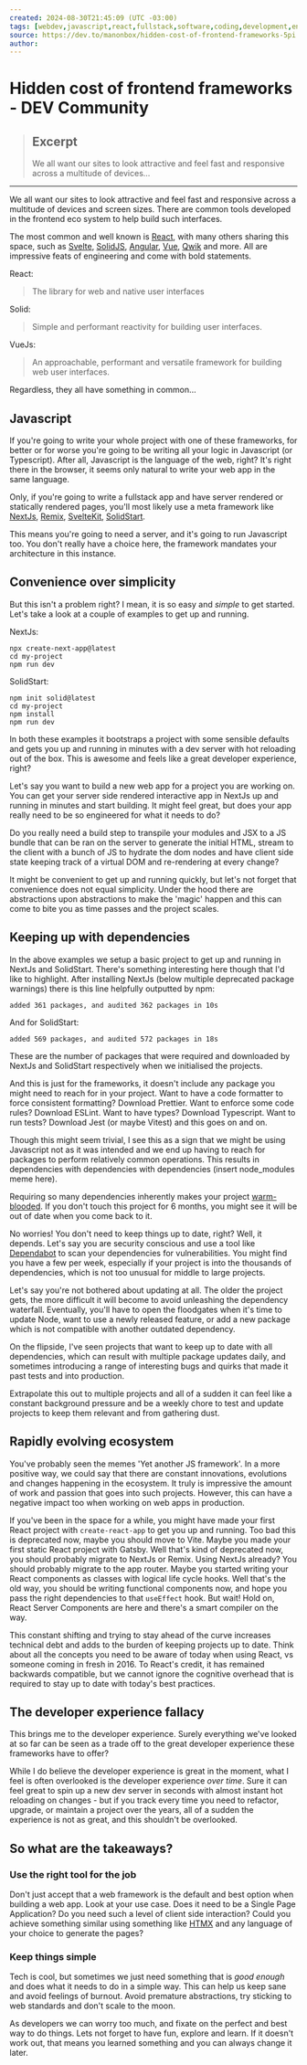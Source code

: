 ```yaml
---
created: 2024-08-30T21:45:09 (UTC -03:00)
tags: [webdev,javascript,react,fullstack,software,coding,development,engineering,inclusive,community]
source: https://dev.to/manonbox/hidden-cost-of-frontend-frameworks-5pi
author: 
---
```


# Hidden cost of frontend frameworks - DEV Community

> ## Excerpt
> We all want our sites to look attractive and feel fast and responsive across a multitude of devices...

---
We all want our sites to look attractive and feel fast and responsive across a multitude of devices and screen sizes. There are common tools developed in the frontend eco system to help build such interfaces.

The most common and well known is [React](https://react.dev/), with many others sharing this space, such as [Svelte](https://svelte.dev/), [SolidJS](https://www.solidjs.com/), [Angular](https://angular.dev/), [Vue](https://vuejs.org/), [Qwik](https://qwik.dev/) and more. All are impressive feats of engineering and come with bold statements.

React:

> The library for web and native user interfaces

Solid:

> Simple and performant reactivity for building user interfaces.

VueJs:

> An approachable, performant and versatile framework for building web user interfaces.

Regardless, they all have something in common…

## [](https://dev.to/manonbox/hidden-cost-of-frontend-frameworks-5pi#javascript)Javascript

If you're going to write your whole project with one of these frameworks, for better or for worse you're going to be writing all your logic in Javascript (or Typescript). After all, Javascript is the language of the web, right? It's right there in the browser, it seems only natural to write your web app in the same language.

Only, if you're going to write a fullstack app and have server rendered or statically rendered pages, you'll most likely use a meta framework like [NextJs](https://nextjs.org/), [Remix](https://remix.run/), [SvelteKit](https://kit.svelte.dev/), [SolidStart](https://start.solidjs.com/).

This means you're going to need a server, and it's going to run Javascript too. You don't really have a choice here, the framework mandates your architecture in this instance.

## [](https://dev.to/manonbox/hidden-cost-of-frontend-frameworks-5pi#convenience-over-simplicity)Convenience over simplicity

But this isn't a problem right? I mean, it is so easy and _simple_ to get started. Let's take a look at a couple of examples to get up and running.

NextJs:  

```
npx create-next-app@latest
cd my-project
npm run dev
```

SolidStart:  

```
npm init solid@latest
cd my-project
npm install
npm run dev
```

In both these examples it bootstraps a project with some sensible defaults and gets you up and running in minutes with a dev server with hot reloading out of the box. This is awesome and feels like a great developer experience, right?

Let's say you want to build a new web app for a project you are working on. You can get your server side rendered interactive app in NextJs up and running in minutes and start building. It might feel great, but does your app really need to be so engineered for what it needs to do?

Do you really need a build step to transpile your modules and JSX to a JS bundle that can be ran on the server to generate the initial HTML, stream to the client with a bunch of JS to hydrate the dom nodes and have client side state keeping track of a virtual DOM and re-rendering at every change?

It might be convenient to get up and running quickly, but let's not forget that convenience does not equal simplicity. Under the hood there are abstractions upon abstractions to make the 'magic' happen and this can come to bite you as time passes and the project scales.

## [](https://dev.to/manonbox/hidden-cost-of-frontend-frameworks-5pi#keeping-up-with-dependencies)Keeping up with dependencies

In the above examples we setup a basic project to get up and running in NextJs and SolidStart. There's something interesting here though that I'd like to highlight. After installing NextJs (below multiple deprecated package warnings) there is this line helpfully outputted by npm:  

```
added 361 packages, and audited 362 packages in 10s
```

And for SolidStart:  

```
added 569 packages, and audited 572 packages in 18s
```

These are the number of packages that were required and downloaded by NextJs and SolidStart respectively when we initialised the projects.

And this is just for the frameworks, it doesn't include any package you might need to reach for in your project. Want to have a code formatter to force consistent formatting? Download Prettier. Want to enforce some code rules? Download ESLint. Want to have types? Download Typescript. Want to run tests? Download Jest (or maybe Vitest) and this goes on and on.

Though this might seem trivial, I see this as a sign that we might be using Javascript not as it was intended and we end up having to reach for packages to perform relatively common operations. This results in dependencies with dependencies with dependencies (insert node\_modules meme here).

Requiring so many dependencies inherently makes your project [warm-blooded](https://blog.jim-nielsen.com/2024/cold-blooded-software/). If you don't touch this project for 6 months, you might see it will be out of date when you come back to it.

No worries! You don't need to keep things up to date, right? Well, it depends. Let's say you are security conscious and use a tool like [Dependabot](https://docs.github.com/en/code-security/getting-started/dependabot-quickstart-guide) to scan your dependencies for vulnerabilities. You might find you have a few per week, especially if your project is into the thousands of dependencies, which is not too unusual for middle to large projects.

Let's say you're not bothered about updating at all. The older the project gets, the more difficult it will become to avoid unleashing the dependency waterfall. Eventually, you'll have to open the floodgates when it's time to update Node, want to use a newly released feature, or add a new package which is not compatible with another outdated dependency.

On the flipside, I've seen projects that want to keep up to date with all dependencies, which can result with multiple package updates daily, and sometimes introducing a range of interesting bugs and quirks that made it past tests and into production.

Extrapolate this out to multiple projects and all of a sudden it can feel like a constant background pressure and be a weekly chore to test and update projects to keep them relevant and from gathering dust.

## [](https://dev.to/manonbox/hidden-cost-of-frontend-frameworks-5pi#rapidly-evolving-ecosystem)Rapidly evolving ecosystem

You've probably seen the memes 'Yet another JS framework'. In a more positive way, we could say that there are constant innovations, evolutions and changes happening in the ecosystem. It truly is impressive the amount of work and passion that goes into such projects. However, this can have a negative impact too when working on web apps in production.

If you've been in the space for a while, you might have made your first React project with `create-react-app` to get you up and running. Too bad this is deprecated now, maybe you should move to Vite. Maybe you made your first static React project with Gatsby. Well that's kind of deprecated now, you should probably migrate to NextJs or Remix. Using NextJs already? You should probably migrate to the app router. Maybe you started writing your React components as classes with logical life cycle hooks. Well that's the old way, you should be writing functional components now, and hope you pass the right dependencies to that `useEffect` hook. But wait! Hold on, React Server Components are here and there's a smart compiler on the way.

This constant shifting and trying to stay ahead of the curve increases technical debt and adds to the burden of keeping projects up to date. Think about all the concepts you need to be aware of today when using React, vs someone coming in fresh in 2016. To React's credit, it has remained backwards compatible, but we cannot ignore the cognitive overhead that is required to stay up to date with today's best practices.

## [](https://dev.to/manonbox/hidden-cost-of-frontend-frameworks-5pi#the-developer-experience-fallacy)The developer experience fallacy

This brings me to the developer experience. Surely everything we've looked at so far can be seen as a trade off to the great developer experience these frameworks have to offer?

While I do believe the developer experience is great in the moment, what I feel is often overlooked is the developer experience _over time_. Sure it can feel great to spin up a new dev server in seconds with almost instant hot reloading on changes - but if you track every time you need to refactor, upgrade, or maintain a project over the years, all of a sudden the experience is not as great, and this shouldn't be overlooked.

## [](https://dev.to/manonbox/hidden-cost-of-frontend-frameworks-5pi#so-what-are-the-takeaways)So what are the takeaways?

### [](https://dev.to/manonbox/hidden-cost-of-frontend-frameworks-5pi#use-the-right-tool-for-the-job)Use the right tool for the job

Don't just accept that a web framework is the default and best option when building a web app. Look at your use case. Does it need to be a Single Page Application? Do you need such a level of client side interaction? Could you achieve something similar using something like [HTMX](https://htmx.org/) and any language of your choice to generate the pages?

### [](https://dev.to/manonbox/hidden-cost-of-frontend-frameworks-5pi#keep-things-simple)Keep things simple

Tech is cool, but sometimes we just need something that is _good enough_ and does what it needs to do in a simple way. This can help us keep sane and avoid feelings of burnout. Avoid premature abstractions, try sticking to web standards and don't scale to the moon.

As developers we can worry too much, and fixate on the perfect and best way to do things. Lets not forget to have fun, explore and learn. If it doesn't work out, that means you learned something and you can always change it later.
